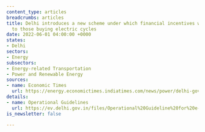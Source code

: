 ```yaml
---
content_type: articles
breadcrumbs: articles
title: Delhi introduces a new scheme under which financial incentives will be provided
  to those buying electric cycles
date: 2022-06-01 04:00:00 +0000
states:
- Delhi
sectors:
- Energy
subsectors:
- Energy-related Transportation
- Power and Renewable Energy
sources:
- name: Economic Times
  url: https://energy.economictimes.indiatimes.com/news/power/delhi-govt-to-provide-incentive-to-buyers-of-electric-cycles/91800672
details:
- name: Operational Guidelines
  url: https://ev.delhi.gov.in/files/Operational%20Guideline%20for%20e-cycles.pdf
is_newsletter: false

---
```

